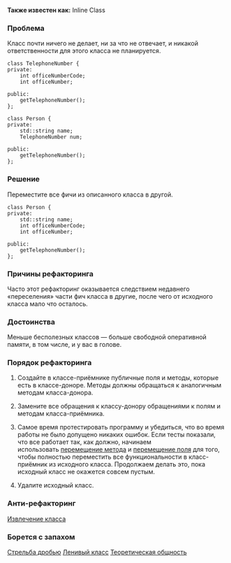 **Также известен как:** Inline Class

### Проблема
Класс почти ничего не делает, ни за что не отвечает, и никакой ответственности для этого класса не планируется.
```
class TelephoneNumber {
private:
	int officeNumberCode;
	int officeNumber;

public:
	getTelephoneNumber();
};

class Person {
private:
	std::string name;
	TelephoneNumber num;

public:
	getTelephoneNumber();
};
```

### Решение
Переместите все фичи из описанного класса в другой.
```
class Person {
private:
	std::string name;
	int officeNumberCode;
	int officeNumber;

public:
	getTelephoneNumber();
};
```

### Причины рефакторинга
Часто этот рефакторинг оказывается следствием недавнего «переселения» части фич класса в другие, после чего от исходного класса мало что осталось.

### Достоинства
Меньше бесполезных классов — больше свободной оперативной памяти, в том числе, и у вас в голове.

### Порядок рефакторинга

1. Создайте в классе-приёмнике публичные поля и методы, которые есть в классе-доноре. Методы должны обращаться к аналогичным методам класса-донора.
    
2. Замените все обращения к классу-донору обращениями к полям и методам класса-приёмника.
    
3. Самое время протестировать программу и убедиться, что во время работы не было допущено никаких ошибок. Если тесты показали, что все работает так, как должно, начинаем использовать [перемещение метода](Перемещение%20метода.md) и [перемещение поля](Перемещение%20поля.md) для того, чтобы полностью переместить все функциональности в класс-приёмник из исходного класса. Продолжаем делать это, пока исходный класс не окажется совсем пустым.
    
4. Удалите исходный класс.

### Анти-рефакторинг
[Извлечение класса](Извлечение%20класса.md)

### Борется с запахом
[Стрельба дробью](Стрельба%20дробью.md)
[Ленивый класс](Ленивый%20класс.md)
[Теоретическая общность](Теоретическая%20общность.md)
